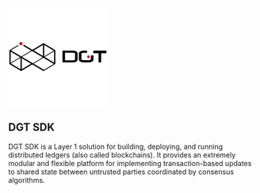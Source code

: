 ![Sawtooth=DGT](bgx/images/dgt-logo.png)

DGT SDK
-------------

DGT SDK is a Layer 1 solution for building, deploying, and
running distributed ledgers (also called blockchains). It provides an extremely
modular and flexible platform for implementing transaction-based updates to
shared state between untrusted parties coordinated by consensus algorithms.

